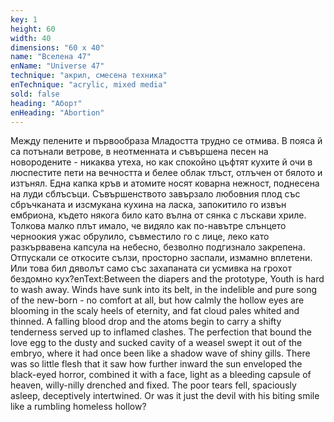 ```yaml
---
key: 1
height: 60
width: 40
dimensions: "60 x 40"
name: "Вселена 47"
enName: "Universe 47"
technique: "акрил, смесена техника"
enTechnique: "acrylic, mixed media"
sold: false
heading: "Аборт"
enHeading: "Abortion"
---
```

Между пелените и първообраза Младостта трудно се отмива. В пояса й са потънали ветрове, в неотменната и съвършена песен на новородените -  никаква утеха, но как спокойно цъфтят кухите й очи в люспестите пети на вечността и белее облак тлъст, отлъчен от бялото и изтънял.
   Една капка кръв и атомите носят коварна нежност, поднесена на луди сблъсъци. Съвършенството завързало любовния плод със сбръчканата и изсмукана кухина на ласка, запокитило го извън ембриона, където някога било като вълна от сянка с лъскави хриле. Толкова малко плът имало, че видяло как по-навътре слънцето черноокия ужас обрулило, съвместило го с лице, леко като разкървавена капсула  на небесно, безволно подгизнало закрепена.
   Отпускали се откосите сълзи, просторно заспали, измамно вплетени. Или това бил дяволът само със захапаната си усмивка на грохот бездомно кух?enText:Between the diapers and the prototype, Youth is hard to wash away. Winds have sunk into its belt, in the indelible and pure song of the new-born - no comfort at all, but how calmly the hollow eyes are blooming in the scaly heels of eternity, and fat cloud pales whited and thinned.
   A falling blood drop and the atoms begin to carry a shifty tenderness served up to inflamed clashes. The perfection that bound the love egg to the dusty and sucked cavity of a weasel swept it out of the embryo, where it had once been like a shadow wave of shiny gills. There was so little flesh that it saw how further inward the sun enveloped the black-eyed horror, combined it with a face, light as a bleeding capsule of heaven, willy-nilly drenched and fixed.
   The poor tears fell, spaciously asleep, deceptively intertwined. Or was it just the devil with his biting smile like a rumbling homeless hollow?